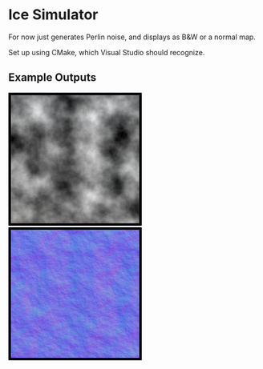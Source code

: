 # Ice Simulator

For now just generates Perlin noise, and displays as B&W or a normal map.

Set up using CMake, which Visual Studio should recognize.

## Example Outputs

<img alt="Detail heightmap generated with the tool" src="./img/height.png" width="266"><img alt="Corresponding normal map" src="./img/normal.png" width="266">
